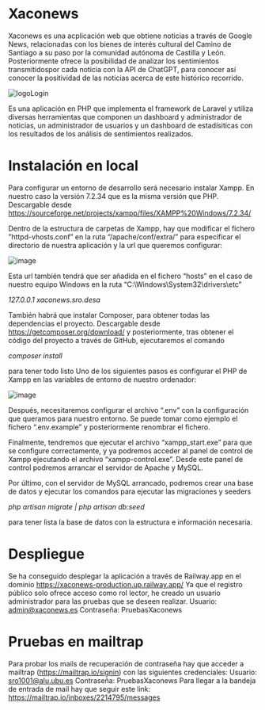 # Xaconews
Xaconews es una acplicación web que obtiene noticias a través de Google News, relacionadas con los bienes de interés cultural del Camino de Santiago a su paso por la comunidad autónoma de Castilla y León. Posteriormente ofrece la posibilidad de  analizar los sentimientos transmitidospor cada noticia con la API de ChatGPT, para conocer así conocer la positividad de las noticias acerca de este histórico recorrido.

![logoLogin](https://github.com/sro1001/xaconews/assets/44772062/60d517ce-603f-49fc-93c7-99d9efec3b27)


Es una aplicación en PHP que implementa el framework de Laravel y utiliza diversas herramientas que componen un dashboard y administrador de noticias, un administrador de usuarios y un dashboard de estadísiticas con los resultados de los análisis de sentimientos realizados.

# Instalación en local

Para configurar un entorno de desarrollo será necesario instalar Xampp. En nuestro caso la versión 7.2.34 que es la misma versión que PHP. Descargable desde https://sourceforge.net/projects/xampp/files/XAMPP%20Windows/7.2.34/

Dentro de la estructura de carpetas de Xampp, hay que modificar el fichero ”httpd-vhosts.conf” en la ruta “/apache/conf/extra/” para especificar el directorio de nuestra aplicación y la url que queremos configurar:
 
![image](https://github.com/sro1001/xaconews/assets/44772062/2afb1f71-3c7b-40a0-bd44-72e8a291d9d8)

Esta url también tendrá que ser añadida en el fichero “hosts” en el caso de nuestro equipo Windows en la ruta “C:\Windows\System32\drivers\etc”

*127.0.0.1   xaconews.sro.desa*

También habrá que instalar Composer, para obtener todas las dependencias el proyecto. Descargable desde https://getcomposer.org/download/ y posteriormente, tras obtener el código del proyecto a través de GitHub, ejecutaremos el comando

*composer install*

para tener todo listo
Uno de los siguientes pasos es configurar el PHP de Xampp en las variables de entorno de nuestro ordenador:

![image](https://github.com/sro1001/xaconews/assets/44772062/33ebdaa2-2cac-421d-839c-d5891a129a97)

 
Después, necesitaremos configurar el archivo “.env” con la configuración que queramos para nuestro entorno. Se puede tomar como ejemplo el fichero “.env.example” y posteriormente renombrar el fichero. 

Finalmente, tendremos que ejecutar el archivo “xampp_start.exe” para que se configure correctamente, y ya podremos acceder al panel de control de Xampp ejecutando el archivo “xampp-control.exe”. Desde este panel de control podremos arrancar el servidor de Apache y MySQL.

Por último, con el servidor de MySQL arrancado, podremos crear una base de datos y ejecutar los comandos para ejecutar las migraciones y seeders 

*php artisan migrate | php artisan db:seed*

para tener lista la base de datos con la estructura e información necesaria.

# Despliegue

Se ha conseguido desplegar la aplicación a través de Railway.app en el dominio https://xaconews-production.up.railway.app/
Ya que el registro público solo ofrece acceso como rol lector, he creado un usuario administrador para las pruebas que se deseen realizar.
Usuario: admin@xaconews.es
Contraseña: PruebasXaconews

# Pruebas en mailtrap
Para probar los mails de recuperación de contraseña hay que acceder a mailtrap (https://mailtrap.io/signin) con las siguientes credenciales:
Usuario: sro1001@alu.ubu.es
Contraseña: PruebasXaconews
Para llegar a la bandeja de entrada de mail hay que seguir este link: https://mailtrap.io/inboxes/2214795/messages
